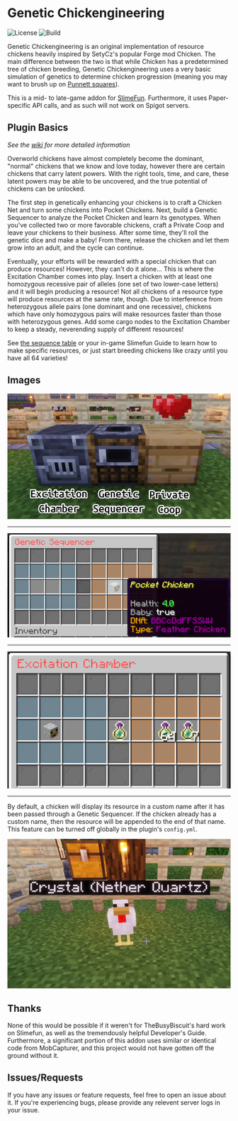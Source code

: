# Genetic Chickengineering

![License](https://img.shields.io/github/license/kii-chan-reloaded/GeneticChickengineering) ![Build](https://github.com/kii-chan-reloaded/GeneticChickengineering/workflows/Java%20CI%20with%20Maven/badge.svg)

Genetic Chickengineering is an original implementation of resource chickens
heavily inspired by SetyCz's popular Forge mod Chicken. 
The main difference between the two is that while Chicken has a predetermined
tree of chicken breeding, Genetic Chickengineering uses a very basic simulation
of genetics to determine chicken progression (meaning you may want to brush up
on [Punnett squares](https://en.wikipedia.org/wiki/Punnett_square)).

This is a mid- to late-game addon for
[SlimeFun](https://github.com/Slimefun/Slimefun4). Furthermore, it uses
Paper-specific API calls, and as such will not work on Spigot servers.

## Plugin Basics
*See the*
[*wiki*](https://github.com/kii-chan-reloaded/GeneticChickengineering/wiki)
*for more detailed information*

Overworld chickens have almost completely become the dominant, "normal" chickens
that we know and love today, however there are certain chickens that carry
latent powers. With the right tools, time, and care, these latent powers may be
able to be uncovered, and the true potential of chickens can be unlocked.

The first step in genetically enhancing your chickens is to craft a Chicken Net
and turn some chickens into Pocket Chickens. Next, build a Genetic Sequencer to
analyze the Pocket Chicken and learn its genotypes. When you've collected two or
more favorable chickens, craft a Private Coop and leave your chickens to their
business. After some time, they'll roll the genetic dice and make a baby! From
there, release the chicken and let them grow into an adult, and the cycle can
continue.

Eventually, your efforts will be rewarded with a special chicken that can
produce resources! However, they can't do it alone... This is where the
Excitation Chamber comes into play. Insert a chicken with at least one
homozygous recessive pair of alleles (one set of two lower-case letters) and
it will begin producing a resource! Not all chickens of a resource type will
produce resources at the same rate, though. Due to interference from
heterozygous allele pairs (one dominant and one recessive), chickens which have
only homozygous pairs will make resources faster than those with heterozygous
genes. Add some cargo nodes to the Excitation Chamber to keep a steady,
neverending supply of different resources!

See
[the sequence table](https://github.com/kii-chan-reloaded/GeneticChickengineering/wiki/Sequencing-Guide)
or your in-game Slimefun Guide to learn how to make specific resources, or just
start breeding chickens like crazy until you have all 64 varieties!

## Images

![A basic machine overview](/images/gce_machines.png)

------

![A baby chicken fresh out of the Genetic Sequencer](/images/gce_genseq.png)

------

![An experience chicken working](/images/gce_excham.png)

------

By default, a chicken will display its resource in a custom name after it has
been passed through a Genetic Sequencer. If the chicken already has a custom
name, then the resource will be appended to the end of that name. This feature
can be turned off globally in the plugin's `config.yml`.

![A nether quartz chicken named Crystal](/images/gce_names.png)

## Thanks

None of this would be possible if it weren't for TheBusyBiscuit's hard work on
Slimefun, as well as the tremendously helpful Developer's Guide. Furthermore, a 
significant portion of this addon uses similar or identical code from
MobCapturer, and this project would not have gotten off the ground without it.

## Issues/Requests

If you have any issues or feature requests, feel free to open an issue about it.
If you're experiencing bugs, please provide any relevent server logs in your
issue.
